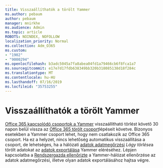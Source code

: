 ```yaml
---
title: Visszaállíthatók a törölt Yammer
ms.author: pebaum
author: pebaum
manager: mnirkhe
ms.audience: Admin
ms.topic: article
ROBOTS: NOINDEX, NOFOLLOW
localization_priority: Normal
ms.collection: Adm_O365
ms.custom:
- "1902"
- "9000294"
ms.openlocfilehash: b3adc5045a7fa8abea04fd1a79466cb6f8fca1a7
ms.sourcegitcommit: e17e7d17fdb638349bb320b318085138d18f284c
ms.translationtype: MT
ms.contentlocale: hu-HU
ms.lasthandoff: 07/16/2019
ms.locfileid: "35753255"
---
```

# <a name="restore-a-deleted-yammer-group"></a>Visszaállíthatók a törölt Yammer

[Office 365 kapcsolódó csoportok a Yammer](https://docs.microsoft.com/yammer/manage-yammer-groups/yammer-and-office-365-groups) visszaállítható törlést követő 30 napon belül vissza az [Office 365 törölt csoport](https://support.office.com/article/restore-a-deleted-office-365-group-b7c66b59-657a-4e1a-8aa0-8163b1f4eb54)lépéseit követve.
Bizonyos esetekben a Yammer csoport lehet, hogy nem csatlakozik az Office 365 csoport. Ha ez a helyzet, nincs lehetőség automatikus visszaállítása a csoport, de lehetséges, ha a hálózati [adatok adatmegőrzési](https://docs.microsoft.com/yammer/manage-security-and-compliance/manage-data-compliance) *Lágy törlése*a törölt adatokat az [adatok exportálása](https://docs.microsoft.com/yammer/manage-security-and-compliance/export-yammer-enterprise-data) Yammer eléréséhez. Lépjen kapcsolatba a [Rendszergazda ellenőrizte](https://docs.microsoft.com/yammer/manage-yammer-users/manage-yammer-admins) a Yammer-hálózat ellenőrzése az adatok adatmegőrzési, illetve olyan adatok exportálásához hajtsa végre.
